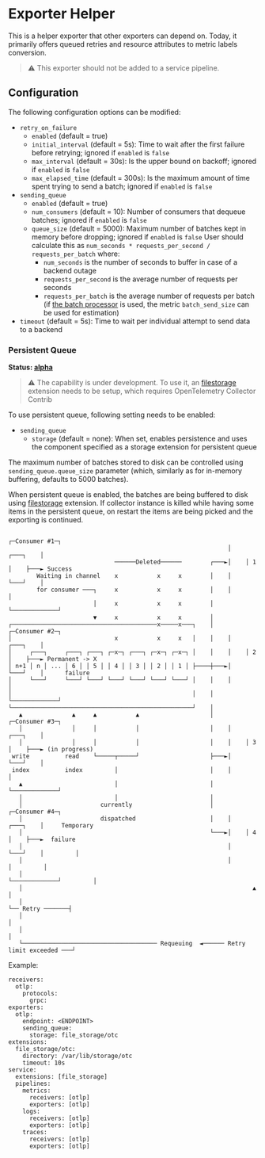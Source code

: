 # Exporter Helper

This is a helper exporter that other exporters can depend on. Today, it
primarily offers queued retries  and resource attributes to metric labels conversion.

> :warning: This exporter should not be added to a service pipeline.

## Configuration

The following configuration options can be modified:

- `retry_on_failure`
  - `enabled` (default = true)
  - `initial_interval` (default = 5s): Time to wait after the first failure before retrying; ignored if `enabled` is `false`
  - `max_interval` (default = 30s): Is the upper bound on backoff; ignored if `enabled` is `false`
  - `max_elapsed_time` (default = 300s): Is the maximum amount of time spent trying to send a batch; ignored if `enabled` is `false`
- `sending_queue`
  - `enabled` (default = true)
  - `num_consumers` (default = 10): Number of consumers that dequeue batches; ignored if `enabled` is `false`
  - `queue_size` (default = 5000): Maximum number of batches kept in memory before dropping; ignored if `enabled` is `false`
  User should calculate this as `num_seconds * requests_per_second / requests_per_batch` where:
    - `num_seconds` is the number of seconds to buffer in case of a backend outage
    - `requests_per_second` is the average number of requests per seconds
    - `requests_per_batch` is the average number of requests per batch (if 
      [the batch processor](https://github.com/open-telemetry/opentelemetry-collector/tree/main/processor/batchprocessor)
      is used, the metric `batch_send_size` can be used for estimation)
- `timeout` (default = 5s): Time to wait per individual attempt to send data to a backend

### Persistent Queue

**Status: [alpha]**

> :warning: The capability is under development. To use it, an [filestorage] extension needs to be setup, which requires OpenTelemetry Collector Contrib

To use persistent queue, following setting needs to be enabled:

- `sending_queue`
  - `storage` (default = none): When set, enables persistence and uses the component specified as a storage extension for persistent queue

The maximum number of batches stored to disk can be controlled using `sending_queue.queue_size` parameter (which, similarly as for in-memory buffering, defaults to 5000 batches).

When persistent queue is enabled, the batches are being buffered to disk using [filestorage] extension. If collector instance is killed while having some items in the persistent queue, on restart the items are being picked and the exporting is continued.

```
                                                              ┌─Consumer #1─┐
                                                              │    ┌───┐    │
                              ──────Deleted──────        ┌───►│    │ 1 │    ├───► Success
        Waiting in channel    x           x     x        │    │    └───┘    │
        for consumer ───┐     x           x     x        │    │             │
                        │     x           x     x        │    └─────────────┘
                        ▼     x           x     x        │
┌─────────────────────────────────────────x─────x───┐    │    ┌─Consumer #2─┐
│                             x           x     x   │    │    │    ┌───┐    │
│     ┌───┐     ┌───┐ ┌───┐ ┌─x─┐ ┌───┐ ┌─x─┐ ┌─x─┐ │    │    │    │ 2 │    ├───► Permanent -> X
│ n+1 │ n │ ... │ 6 │ │ 5 │ │ 4 │ │ 3 │ │ 2 │ │ 1 │ ├────┼───►│    └───┘    │      failure
│     └───┘     └───┘ └───┘ └───┘ └───┘ └───┘ └───┘ │    │    │             │
│                                                   │    │    └─────────────┘
└───────────────────────────────────────────────────┘    │
   ▲              ▲     ▲           ▲                    │    ┌─Consumer #3─┐
   │              │     │           │                    │    │    ┌───┐    │
   │              │     │           │                    │    │    │ 3 │    ├───► (in progress)
 write          read    └─────┬─────┘                    ├───►│    └───┘    │
 index          index         │                          │    │             │
   ▲                          │                          │    └─────────────┘
   │                          │                          │
   │                      currently                      │    ┌─Consumer #4─┐
   │                      dispatched                     │    │    ┌───┐    │     Temporary
   │                                                     └───►│    │ 4 │    ├───►  failure
   │                                                          │    └───┘    │         │
   │                                                          │             │         │
   │                                                          └─────────────┘         │
   │                                                                 ▲                │
   │                                                                 └── Retry ───────┤
   │                                                                                  │
   │                                                                                  │
   └────────────────────────────────────── Requeuing  ◄────── Retry limit exceeded ───┘
```

Example:

```
receivers:
  otlp:
    protocols:
      grpc:
exporters:
  otlp:
    endpoint: <ENDPOINT>
    sending_queue:
      storage: file_storage/otc
extensions:
  file_storage/otc:
    directory: /var/lib/storage/otc
    timeout: 10s
service:
  extensions: [file_storage]
  pipelines:
    metrics:
      receivers: [otlp]
      exporters: [otlp]
    logs:
      receivers: [otlp]
      exporters: [otlp]
    traces:
      receivers: [otlp]
      exporters: [otlp]

```

[alpha]: https://github.com/open-telemetry/opentelemetry-collector#alpha
[filestorage]: https://github.com/open-telemetry/opentelemetry-collector-contrib/tree/main/extension/storage/filestorage
